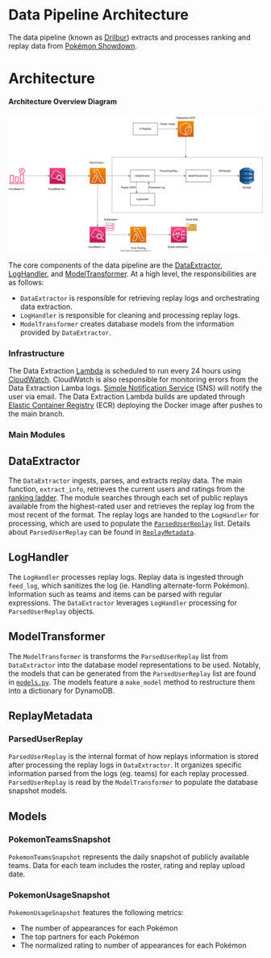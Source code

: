 # Data Pipeline Architecture

The data pipeline (known as [Drilbur](<https://bulbapedia.bulbagarden.net/wiki/Drilbur_(Pok%C3%A9mon)>)) extracts and processes ranking and replay data from [Pokémon Showdown](https://pokemonshowdown.com/).

# Architecture

#### Architecture Overview Diagram

![High Level Architecture Diagram](images/svg/Data_Pipeline_Architecture.svg)

The core components of the data pipeline are the [DataExtractor](#DataExtractor), [LogHandler](#LogHandler), and [ModelTransformer](#ModelTransformer). At a high level, the responsibilities are as follows:

-   `DataExtractor` is responsible for retrieving replay logs and orchestrating data extraction.
-   `LogHandler` is responsible for cleaning and processing replay logs.
-   `ModelTransformer` creates database models from the information provided by `DataExtractor`.

### Infrastructure

The Data Extraction [Lambda](https://aws.amazon.com/lambda/) is scheduled to run every 24 hours using [CloudWatch](https://aws.amazon.com/cloudwatch/). CloudWatch is also responsible for monitoring errors from the Data Extraction Lamba logs. [Simple Notification Service](https://aws.amazon.com/sns/?whats-new-cards.sort-by=item.additionalFields.postDateTime&whats-new-cards.sort-order=desc) (SNS) will notify the user via email. The Data Extraction Lambda builds are updated through [Elastic Container Registry](https://aws.amazon.com/ecr/) (ECR) deploying the Docker image after pushes to the main branch.

### Main Modules

## DataExtractor

The `DataExtractor` ingests, parses, and extracts replay data. The main function, `extract_info`, retrieves the current users and ratings from the [ranking ladder](https://pokemonshowdown.com/ladder). The module searches through each set of public replays available from the highest-rated user and retrieves the replay log from the most recent of the format. The replay logs are handed to the `LogHandler` for processing, which are used to populate the [`ParsedUserReplay`](#ParsedUserReplay) list. Details about `ParsedUserReplay` can be found in [`ReplayMetadata`](#ReplayMetadata).

## LogHandler

The `LogHandler` processes replay logs. Replay data is ingested through `feed_log`, which sanitizes the log (ie. Handling alternate-form Pokémon). Information such as teams and items can be parsed with regular expressions. The `DataExtractor` leverages `LogHandler` processing for `ParsedUserReplay` objects.

## ModelTransformer

The `ModelTransformer` is transforms the `ParsedUserReplay` list from `DataExtractor` into the database model representations to be used. Notably, the models that can be generated from the `ParsedUserReplay` list are found in [`models.py`](https://github.com/kelvinkoon/babiri_v2/blob/master/src/data_pipeline/models.py). The models feature a `make_model` method to restructure them into a dictionary for DynamoDB.

## ReplayMetadata

### ParsedUserReplay

`ParsedUserReplay` is the internal format of how replays information is stored after processing the replay logs in `DataExtractor`. It organizes specific information parsed from the logs (eg. teams) for each replay processed. `ParsedUserReplay` is read by the `ModelTransformer` to populate the database snapshot models.

## Models

### PokemonTeamsSnapshot

`PokemonTeamsSnapshot` represents the daily snapshot of publicly available teams. Data for each team includes the roster, rating and replay upload date.

### PokemonUsageSnapshot

`PokemonUsageSnapshot` features the following metrics:

-   The number of appearances for each Pokémon
-   The top partners for each Pokémon
-   The normalized rating to number of appearances for each Pokémon
